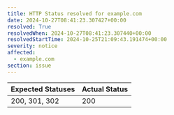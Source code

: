 ```yaml
---
title: HTTP Status resolved for example.com
date: 2024-10-27T08:41:23.307427+00:00
resolved: True
resolvedWhen: 2024-10-27T08:41:23.307440+00:00
resolvedStartTime: 2024-10-25T21:09:43.191474+00:00
severity: notice
affected:
  - example.com
section: issue
---
```


| Expected Statuses | Actual Status  |
|-------------------|----------------|
| 200, 301, 302 | 200 |
